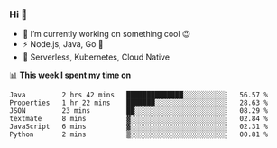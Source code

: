 ### Hi 👋

<!--
**nodejh/nodejh** is a ✨ _special_ ✨ repository because its `README.md` (this file) appears on your GitHub profile.

Here are some ideas to get you started:

- 🔭 I’m currently working on ...
- 🌱 I’m currently learning ...
- 👯 I’m looking to collaborate on ...
- 🤔 I’m looking for help with ...
- 💬 Ask me about ...
- 📫 How to reach me: ...
- 😄 Pronouns: ...
- ⚡ Fun fact: ...
-->

- 🔭 I’m currently working on something cool :wink:
- ⚡ Node.js, Java, Go :thought_balloon:
- 🤖 Serverless, Kubernetes, Cloud Native

📊 **This week I spent my time on**

<!--START_SECTION:waka-->

```text
Java         2 hrs 42 mins   ██████████████░░░░░░░░░░░   56.57 %
Properties   1 hr 22 mins    ███████░░░░░░░░░░░░░░░░░░   28.63 %
JSON         23 mins         ██░░░░░░░░░░░░░░░░░░░░░░░   08.29 %
textmate     8 mins          ▓░░░░░░░░░░░░░░░░░░░░░░░░   02.84 %
JavaScript   6 mins          ▓░░░░░░░░░░░░░░░░░░░░░░░░   02.31 %
Python       2 mins          ▒░░░░░░░░░░░░░░░░░░░░░░░░   00.81 %
```

<!--END_SECTION:waka-->


<!--
:traffic_light: **Visitors**

![visitors](https://visitor-badge.glitch.me/badge?page_id=nodejh.nodejh)
-->
